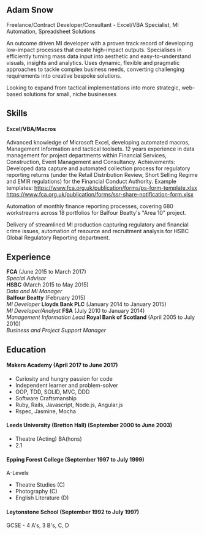 ## Adam Snow

Freelance/Contract Developer/Consultant - Excel/VBA Specialist, MI Automation, Spreadsheet Solutions

An outcome driven MI developer with a proven track record of developing low-impact processes that create high-impact outputs. Specialises in efficiently turning mass data input into aesthetic and easy-to-understand visuals, insights and analytics. Uses dynamic, flexible and pragmatic approaches to tackle complex business needs, converting challenging requirements into creative bespoke solutions.

Looking to expand from tactical implementations into more strategic, web-based solutions for small, niche businesses

## Skills

#### Excel/VBA/Macros

Advanced knowledge of Microsoft Excel, developing automated macros, Management Information and tactical toolsets.
12 years experience in data management for project departments within Financial Services, Construction, Event Management and Consultancy.
Achievements:
   Developed data capture and automated collection process for regulatory reporting returns (under the Retail Distribution Review, Short Selling Regime and EMIR regulations) for the Financial Conduct Authority.
   Example templates:
   https://www.fca.org.uk/publication/forms/ps-form-template.xlsx
   https://www.fca.org.uk/publication/forms/ssr-share-notification-form.xlsx

   Automation of monthly finance reporting processes, covering 680 workstreams across 18 portfolios for Balfour Beatty's "Area 10" project.

   Delivery of streamlined MI production capturing regulatory and financial crime issues, automation of resource and recruitment analysis for HSBC Global Regulatory Reporting department.

## Experience

**FCA** (June 2015 to March 2017)    
*Special Advisor*  
**HSBC** (March 2015 to May 2015)   
*Data and MI Manager*  
**Balfour Beatty** (February 2015)   
*MI Developer*
**Lloyds Bank PLC** (January 2014 to January 2015)   
*MI Developer/Analyst*
**FSA** (July 2010 to January 2014)   
*Management Information Lead*
**Royal Bank of Scotland** (April 2005 to July 2010)   
*Business and Project Support Manager*

## Education

#### Makers Academy (April 2017 to June 2017)

- Curiosity and hungry passion for code
- Independent learner and problem-solver
- OOP, TDD, SOLID, MVC, DDD
- Software Craftsmanship
- Ruby, Rails, Javascript, Node.js, Angular.js
- Rspec, Jasmine, Mocha

#### Leeds University (Bretton Hall) (September 2000 to June 2003)

- Theatre (Acting) BA(hons)
- 2.1

#### Epping Forest College (September 1997 to July 1999)

A-Levels
- Theatre Studies (C)
- Photography (C)
- English Literature (D)

#### Leytonstone School (September 1992 to July 1997)

GCSE - 4 A's, 3 B's, C, D
